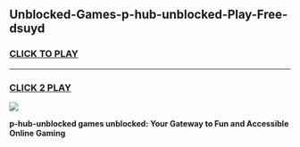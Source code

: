 
## Unblocked-Games-p-hub-unblocked-Play-Free-dsuyd
<h3>
<a href="https://premium76.site?title=p-hub-unblocked&ref=12A">CLICK TO PLAY</a></h3>
<hr>

<h3>
<a href="https://premium76.site?title=p-hub-unblocked&ref=12A">CLICK 2 PLAY</a>
  
</h3>

<a href="https://premium76.site?title=p-hub-unblocked&ref=12A"><img src="https://clearcache.store/games.png"></a>


**p-hub-unblocked games unblocked: Your Gateway to Fun and Accessible Online Gaming**
